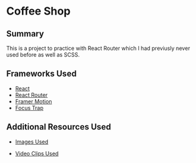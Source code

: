 # Coffee Shop

## Summary

This is a project to practice with React Router which I had previusly never used before as well as SCSS.

## Frameworks Used

* [React]
* [React Router]
* [Framer Motion]
* [Focus Trap]

## Additional Resources Used

* [Images Used]
* [Video Clips Used]

   [react]: <https://reactjs.org/>
   [React Router]: <https://reactrouter.com/>
   [Framer Motion]: <https://www.framer.com/motion/>
   [Focus Trap]: <https://www.npmjs.com/package/focus-trap>

   [Images Used]: <https://www.pexels.com/collections/coffee-shop-images-hcgdvwm/>
   [Video Clips Used]: <https://www.pexels.com/collections/coffee-video-clips-zebuwgy/>
